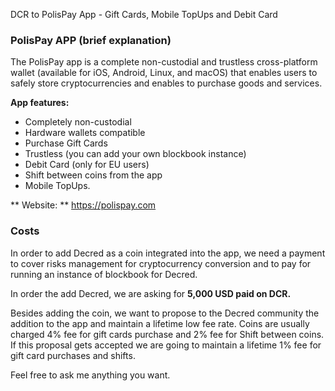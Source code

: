 DCR to PolisPay App - Gift Cards, Mobile TopUps and Debit Card

### PolisPay APP (brief explanation)

The PolisPay app is a complete non-custodial and trustless cross-platform wallet (available for iOS, Android, Linux, and macOS) that enables users to safely store cryptocurrencies and enables to purchase goods and services. 

**App features:**

- Completely non-custodial
- Hardware wallets compatible
- Purchase Gift Cards
- Trustless (you can add your own blockbook instance)
-  Debit Card (only for EU users)
- Shift between coins from the app
- Mobile TopUps.

** Website: ** https://polispay.com

### Costs

In order to add Decred as a coin integrated into the app, we need a payment to cover risks management for cryptocurrency conversion and to pay for running an instance of blockbook for Decred. 

In order the add Decred, we are asking for **5,000 USD paid on DCR.**

Besides adding the coin, we want to propose to the Decred community the addition to the app and maintain a lifetime low fee rate. Coins are usually charged 4% fee for gift cards purchase and 2% fee for Shift between coins. If this proposal gets accepted we are going to maintain a lifetime 1% fee for gift card purchases and shifts.

Feel free to ask me anything you want.




